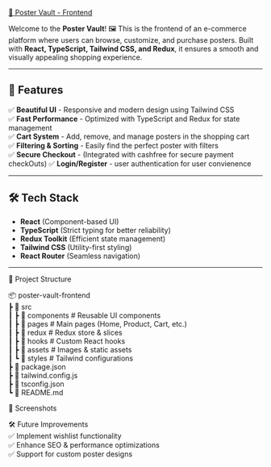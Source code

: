 <a href="[mernstackpr1.netlify.app](https://poster-vault-project-1.netlify.app/)"> 🎨 Poster Vault - Frontend</a>

Welcome to the **Poster Vault**! 🖼️ This is the frontend of an e-commerce platform where users can browse, customize, and purchase posters. Built with **React, TypeScript, Tailwind CSS, and Redux**, it ensures a smooth and visually appealing shopping experience.

---

## 🚀 Features

✅ **Beautiful UI** - Responsive and modern design using Tailwind CSS  
✅ **Fast Performance** - Optimized with TypeScript and Redux for state management  
✅ **Cart System** - Add, remove, and manage posters in the shopping cart  
✅ **Filtering & Sorting** - Easily find the perfect poster with filters  
✅ **Secure Checkout** - (Integrated with cashfree for secure payment checkOuts)
✅ **Login/Register** -  user authentication for user convienence

---

## 🛠️ Tech Stack

- **React** (Component-based UI)
- **TypeScript** (Strict typing for better reliability)
- **Redux Toolkit** (Efficient state management)
- **Tailwind CSS** (Utility-first styling)
- **React Router** (Seamless navigation)

---

📂 Project Structure

  📦 poster-vault-frontend<br>
  ┣ 📂 src<br>
   ┃ ┣ 📂 components   # Reusable UI components<br>
   ┃ ┣ 📂 pages        # Main pages (Home, Product, Cart, etc.)<br>
   ┃ ┣ 📂 redux        # Redux store & slices<br>
   ┃ ┣ 📂 hooks        # Custom React hooks<br>
   ┃ ┣ 📂 assets       # Images & static assets<br>
   ┃ ┗ 📂 styles       # Tailwind configurations<br>
   ┣ 📜 package.json<br>
   ┣ 📜 tailwind.config.js<br>
   ┣ 📜 tsconfig.json<br>
   ┗ 📜 README.md<br>

📸 Screenshots

🛠️ Future Improvements<br>
  ✅ Implement wishlist functionality<br>
  ✅ Enhance SEO & performance optimizations<br>
  ✅ Support for custom poster designs
